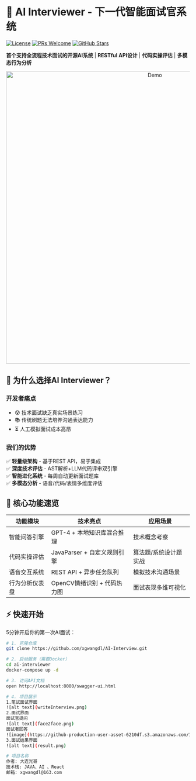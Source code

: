 # 🤖 AI Interviewer - 下一代智能面试官系统

[![License](https://img.shields.io/badge/License-Apache%202.0-blue.svg)](https://opensource.org/licenses/Apache-2.0)
[![PRs Welcome](https://img.shields.io/badge/PRs-welcome-brightgreen.svg)](https://makeapullrequest.com)
[![GitHub Stars](https://img.shields.io/github/stars/yourname/ai-interviewer?style=social)](https://github.com/yourname/ai-interviewer)

**首个支持全流程技术面试的开源AI系统** | **RESTful API设计** | **代码实操评估** | **多模态行为分析**

<p align="center">
  <img src="docs/demo.gif" alt="Demo" width="800">
</p>

## 🌟 为什么选择AI Interviewer？

### 开发者痛点
- 😰 技术面试缺乏真实场景练习
- 📚 传统刷题无法培养沟通表达能力
- ⏳ 人工模拟面试成本高昂

### 我们的优势
✅ **轻量级架构** - 基于REST API，易于集成  
✅ **深度技术评估** - AST解析+LLM代码评审双引擎  
✅ **智能进化系统** - 每周自动更新面试题库  
✅ **多模态分析** - 语音/代码/表情多维度评估

## 🚀 核心功能速览

| 功能模块         | 技术亮点                          | 应用场景                   |
|------------------|-----------------------------------|---------------------------|
| 智能问答引擎     | GPT-4 + 本地知识库混合推理        | 技术概念考察               |
| 代码实操评估     | JavaParser + 自定义规则引擎       | 算法题/系统设计题实战      |
| 语音交互系统     | REST API + 异步任务队列           | 模拟技术沟通场景           |
| 行为分析仪表盘   | OpenCV情绪识别 + 代码热力图       | 面试表现多维可视化         |

## ⚡ 快速开始

5分钟开启你的第一次AI面试：

```bash
# 1. 克隆仓库
git clone https://github.com/xgwangdl/AI-Interview.git

# 2. 启动服务（需要Docker）
cd ai-interviewer
docker-compose up -d

# 3. 访问API文档
open http://localhost:8080/swagger-ui.html

# 4. 项目展示
1.笔试面试界面
![alt text](writeInterview.png)
2.面试界面
面试官提问
![alt text](face2face.png)
面试者回答
![image](https://github-production-user-asset-6210df.s3.amazonaws.com/18305119/415882662-f77a2319-4274-498e-9478-b567bbf26fda.png?X-Amz-Algorithm=AWS4-HMAC-SHA256&X-Amz-Credential=AKIAVCODYLSA53PQK4ZA%2F20250222%2Fus-east-1%2Fs3%2Faws4_request&X-Amz-Date=20250222T060325Z&X-Amz-Expires=300&X-Amz-Signature=f575f01dcdf4bfab4929281fed116784231991c063065b9bd8ed3e50abcd6ee9&X-Amz-SignedHeaders=host)
3.面试结果界面
![alt text](result.png)

# 项目名称
作者: 大连光哥  
技术栈: JAVA、AI 、React 
邮箱: xgwangdl@163.com  
